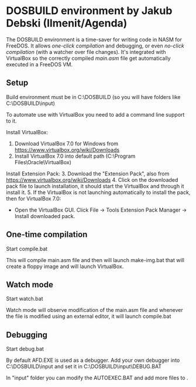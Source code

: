 # DOSBUILD environment by Jakub Debski (Ilmenit/Agenda)

The DOSBUILD environment is a time-saver for writing code in NASM for FreeDOS.
It allows *one-click compilation* and debugging, or even *no-click compilation* (with a watcher over file changes).
It's integrated with VirtualBox so the correctly compiled *main.asm* file get automatically executed in a FreeDOS VM.

## Setup

Build environment must be in C:\DOSBUILD (so you will have folders like C:\DOSBUILD\input)

To automate use with VirtualBox you need to add a command line support to it.

Install VirtualBox:
1. Download VirtualBox 7.0 for Windows from https://www.virtualbox.org/wiki/Downloads
2. Install VirtualBox 7.0 into default path (C:\Program Files\Oracle\VirtualBox)

Install Extension Pack:
3. Download the "Extension Pack", also from https://www.virtualbox.org/wiki/Downloads 
4. Click on the downloaded pack file to launch installation, it should start the VirtualBox and through it install it.
5. If the VirtualBox is not launching automatically to install the pack, then for VirtualBox 7.0:
- Open the VirtualBox GUI. Click File -> Tools Extension Pack Manager -> Install downloaded pack.

## One-time compilation

Start compile.bat

This will compile main.asm file and then will launch make-img.bat that will create a floppy image and will launch VirtualBox.

## Watch mode

Start watch.bat

Watch mode will observe modification of the main.asm file and whenever the file is modified using an external editor, it will launch compile.bat

## Debugging 

Start debug.bat

By default AFD.EXE is used as a debugger.
Add your own debugger into C:\DOSBUILD\input and set it in C:\DOSBUILD\input\DEBUG.BAT  

In "input" folder you can modify the AUTOEXEC.BAT and add more files to .

